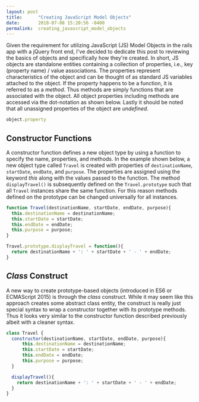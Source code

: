```yaml
---
layout: post
title:      "Creating JavaScript Model Objects"
date:       2018-07-08 15:20:56 -0400
permalink:  creating_javascript_model_objects
---
```


Given the requirement for utilizing JavaScript (JS) Model Objects in the rails app with a jQuery front end, I've decided to dedicate this post to reviewing the basics of objects and specifically how they're created.  In short, JS objects are standalone entities containing a collection of properties, i.e., key (property name) / value associations.  The properties represent characteristics of the object and can be thought of as standard JS variables attached to the object.  If the property happens to be a function, it is referred to as a *method*.  Thus methods are simply functions that are associated with the object.  All object properties including methods are accessed via the dot-notation as shown below.  Lastly it should be noted that all unassigned properties of the object are *undefined*.
```javascript
object.property
```

## Constructor Functions
A constructor function defines a new object type by using a function to specify the name, properties, and methods.  In the example shown below, a new object type called ```Travel``` is created with properties of ```destinationName```, ```startDate```, ```endDate```, and ```purpose```.  The properties are assigned using the keyword *this* along with the values passed to the function.  The method ```displayTravel()``` is subsequently defined on the ```Travel.prototype``` such that all ```Travel``` instances share the same function.  For this reason methods defined on the prototype can be changed universally for all instances.
```javascript
function Travel(destinationName, startDate, endDate, purpose){
  this.destinationName = destinationName;
  this.startDate = startDate;
  this.endDate = endDate;
  this.purpose = purpose;
}
```
```javascript
Travel.prototype.displayTravel = function(){
  return destinationName + ': ' + startDate + ' - ' + endDate;
}
```

## *Class* Construct
A new way to create prototype-based objects (introduced in ES6 or ECMAScript 2015) is through the *class* construct.  While it may seem like this approach creates some abstract class entity, the construct is really just special syntax to wrap a constructor together with its prototype methods.  Thus it looks very similar to the constructor function described previously albeit with a cleaner syntax.
```javascript
class Travel {
  constructor(destinationName, startDate, endDate, purpose){
	  this.destinationName = destinationName;
	  this.startDate = startDate;
	  this.endDate = endDate;
	  this.purpose = purpose;
  }

  displayTravel(){
    return destinationName + ': ' + startDate + ' - ' + endDate;
  }
}
```
